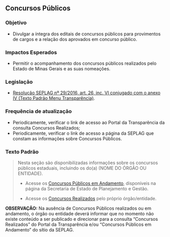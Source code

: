 ## Concursos Públicos

### Objetivo
- Divulgar a íntegra dos editais de concursos públicos para provimentos de cargos e a relação dos aprovados em concurso público.

### Impactos Esperados
- Permitir o acompanhamento dos concursos públicos realizados pelo Estado de Minas Gerais e as suas nomeações.

### Legislação
-	[Resolução SEPLAG nº 29/2016, art. 26, inc. VI conjugado com o anexo IV (Texto Padrão Menu Transparência)](http://www.planejamento.mg.gov.br/sites/default/files/documentos/resolucao_sitios_seplag_29_de_05_07_2016_1.pdf).

### Frequência de atualização
-	Periodicamente, verificar o link de acesso ao Portal da Transparência da consulta Concursos Realizados;
-	Periodicamente, verificar o link de acesso a página da SEPLAG que constam as informações sobre Concursos Públicos.

### Texto Padrão

> Nesta seção são disponibilizadas informações sobre os concursos públicos estaduais, incluindo os do(a) (NOME DO ÓRGÃO OU ENTIDADE).
>
> - Acesse os [Concursos Públicos em Andamento](https://www.mg.gov.br/planejamento/pagina/gestao-de-pessoas/recrutamento-e-selecao/recrutamento-e-selecao), disponíveis na página da Secretaria de Estado de Planejamento e Gestão.
>
> - Acesse os [Concursos Realizados](http://www.transparencia.mg.gov.br/estado-pessoal/concursos-realizados) pelo próprio órgão/entidade.

**OBSERVAÇÃO:** Na ausência de Concursos Públicos realizados ou em andamento, o órgão ou entidade deverá informar que no momento não existe conteúdo a ser publicado e direcionar para a consulta “Concursos Realizados” do Portal da Transparência e/ou “Concursos Públicos em Andamento” do sítio da SEPLAG.
